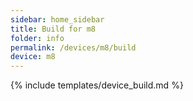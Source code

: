 ```yaml
---
sidebar: home_sidebar
title: Build for m8
folder: info
permalink: /devices/m8/build
device: m8
---
```

{% include templates/device_build.md %}
